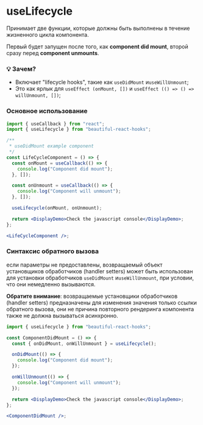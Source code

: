 # useLifecycle

Принимает две функции, которые должны быть выполнены в течение жизненного цикла компонента.

Первый будет запущен после того, как **component did mount**, второй сразу перед **component unmounts**.

### 💡 Зачем?

- Включает "lifecycle hooks", такие как `useDidMount` и`useWillUnmount`;
- Это как ярлык для `useEffect (onMount, [])` и `useEffect (() => () => willUnmount, [])`;

### Основное использование

```jsx harmony
import { useCallback } from "react";
import { useLifecycle } from "beautiful-react-hooks";

/**
 * useDidMount example component
 */
const LifeCycleComponent = () => {
  const onMount = useCallback(() => {
    console.log("Component did mount");
  }, []);

  const onUnmount = useCallback(() => {
    console.log("Component will unmount");
  }, []);

  useLifecycle(onMount, onUnmount);

  return <DisplayDemo>Check the javascript console</DisplayDemo>;
};

<LifeCycleComponent />;
```

### Синтаксис обратного вызова

если параметры не предоставлены, возвращаемый объект установщиков обработчиков (handler setters) может быть использован для
установки обработчиков `useDidMount` и`useWillUnmount`, при условии, что они немедленно вызываются.

**Обратите внимание**: возвращаемые установщики обработчиков (handler setters) предназначены для изменения значения только ссылки обратного вызова, они не
причина повторного рендеринга компонента также не должна вызываться асинхронно.

```jsx harmony
import { useLifecycle } from "beautiful-react-hooks";

const ComponentDidMount = () => {
  const { onDidMount, onWillUnmount } = useLifecycle();

  onDidMount(() => {
    console.log("Component did mount");
  });

  onWillUnmount(() => {
    console.log("Component will unmount");
  });

  return <DisplayDemo>Check the javascript console</DisplayDemo>;
};

<ComponentDidMount />;
```
